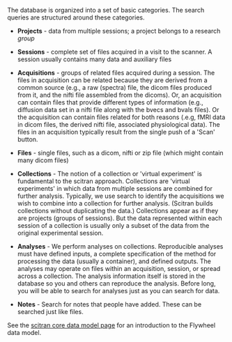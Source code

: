 The database is organized into a set of basic categories.  The search queries are structured around these categories.

* **Projects** - data from multiple sessions; a project belongs to a research *group* 
* **Sessions** - complete set of files acquired in a visit to the scanner.  A session usually contains many data and auxiliary files
* **Acquisitions** - groups of related files acquired during a session.  The files in acquisition can be related because they are derived from a common source (e.g., a raw (spectra) file, the dicom files produced from it, and the nifti file assembled from the dicoms).  Or, an acquisition can contain files that provide different types of information (e.g., diffusion data set in a nifti file along with the bvecs and bvals files).  Or the acquisition can contain files related for both reasons (.e.g, fMRI data in dicom files, the derived nifti file, associated physiological data). The files in an acquisition typically result from the single push of a 'Scan' button.
* **Files** - single files, such as a dicom, nifti or zip file (which might contain many dicom files)

* **Collections** - The notion of a collection or 'virtual experiment' is fundamental to the scitran approach.  Collections are 'virtual experiments' in which data from multiple sessions are combined for further analysis.  Typically, we use search to identify the acquisitions we wish to combine into a collection for further analysis.  (Scitran builds collections without duplicating the data.) Collections appear as if they are projects (groups of sessions).  But the data represented within each session of a collection is usually only a subset of the data from the original experimental session.

* **Analyses** - We perform analyses on collections.  Reproducible analyses must have defined inputs, a complete specification of the method for processing the data (usually a container), and defined outputs.  The analyses may operate on files within an acquisition, session, or spread across a collection. The analysis information itself is stored in the database so you and others can reproduce the analysis.  Before long, you will be able to search for analyses just as you can search for data.

* **Notes**  - Search for notes that people have added.  These can be searched just like files.

See the [scitran core data model page](https://github.com/scitran/core/wiki/Data-Model) for an introduction to the Flywheel data model.
